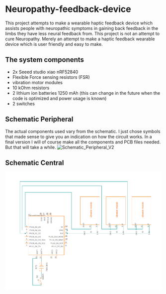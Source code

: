 # Neuropathy-feedback-device
This project attempts to make a wearable haptic feedback device which assists people with neuropathic symptoms in gaining back feedback in the limbs they have less neural feedback from. This project is not an attempt to cure Neuropathy. Merely an attempt to make a haptic feedback wearable device which is user friendly and easy to make. 
## The system components
- 2x Seeed studio xiao nRF52840
- Flexible Force sensing resistors (FSR)
- vibration motor modules
- 10 kOhm resistors 
- 2 lithium ion batteries 1250 mAh (this can change in the future when the code is optimized and power usage is known)
- 2 switches
## Schematic Peripheral
The actual components used vary from the schematic. I just chose symbols that made sense to give you an indication on how the circuit works. In a final version I will of course make all the components and PCB files needed. But that will take a while.
![Schematic_Peripheral_V2](https://github.com/max-1200/Neuropathy-feedback-device/assets/71038234/e6b6577e-a936-4e57-a988-d8a3c56d6bcb)
## Schematic Central
![Schematic_Central_V1](https://github.com/max-1200/Neuropathy-feedback-device/blob/main/Schematic_Central_V1.png)

